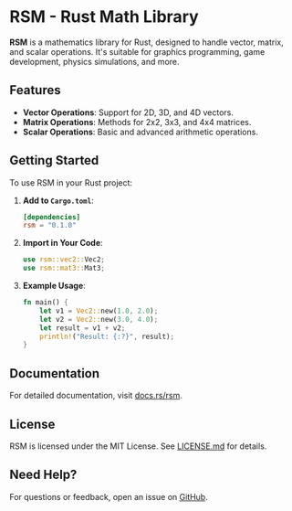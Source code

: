 # RSM - Rust Math Library

**RSM** is a mathematics library for Rust, designed to handle vector, matrix, and scalar operations. It's suitable for graphics programming, game development, physics simulations, and more.

## Features

- **Vector Operations**: Support for 2D, 3D, and 4D vectors.
- **Matrix Operations**: Methods for 2x2, 3x3, and 4x4 matrices.
- **Scalar Operations**: Basic and advanced arithmetic operations.

## Getting Started

To use RSM in your Rust project:

1. **Add to `Cargo.toml`**:

    ```toml
    [dependencies]
    rsm = "0.1.0"
    ```

2. **Import in Your Code**:

    ```rust
    use rsm::vec2::Vec2;
    use rsm::mat3::Mat3;
    ```

3. **Example Usage**:

    ```rust
    fn main() {
        let v1 = Vec2::new(1.0, 2.0);
        let v2 = Vec2::new(3.0, 4.0);
        let result = v1 + v2;
        println!("Result: {:?}", result);
    }
    ```

## Documentation

For detailed documentation, visit [docs.rs/rsm](https://docs.rs/rsm-lib/latest/rsm_lib/).

## License

RSM is licensed under the MIT License. See [LICENSE.md](LICENSE.md) for details.

## Need Help?

For questions or feedback, open an issue on [GitHub](https://github.com/Bigfoot71/rsm/issues).

